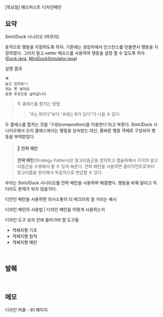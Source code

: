 [목요일] 헤드퍼스트 디자인패턴

## 요약

SimUDuck 시나리오 (마무리)

동적으로 행동을 지정하도록 하자. 기존에는 생성자에서 인스턴스를 만들면서 행동을 지정하였다. 그러지 말고 setter 메소드를 사용하여 행동을 설정 할 수 있도록 하자. ([Duck.java](../../headfirst-designpatterns/SimUDuck/src/Duck.java), [MiniDuckSimulator.java](../../headfirst-designpatterns/SimUDuck/src/MiniDuckSimulator.java))

실행 결과
```
꽥
날고 있어요!!
저는 못 날아요
로켓 추진으로 날아갑니다
```

> 두 클래스를 합치는 방법
>> "A는 B이다"보다 "A에는 B가 있다"가 나을 수 있다.

두 클래스를 합치는 것을 '구성(composition)을 이용한다'라고 부른다. SimUDuck 시나리오에서 오리 클래스에서는 행동을 상속받는 대신, 올바른 행동 객체로 구성되어 행동을 부여받았다.


> #### 📘 전략 패턴
> 
> **전략 패턴**(Strategy Pattern)은 알고리즘군을 정의하고 캡슐화해서 각각의 알고리즘군을 수행해서 쓸 수 있게 해준다. 전략 패턴을 사용하면 클라이언트로부터 알고리즘을 분리해서 독립적으로 변강할 수 있다.

우리는 SimUDuck 시나리오를 전략 패턴을 사용하여 해결했다. 행동을 바꿔 달라고 하더라도 문제가 되지 않을거다.

디잔인 패턴을 사용하면 의사소통이 더 매끄러워 질 거라는 예시

디자인 패턴의 사용법 | 디자인 패턴을 어떻게 사용하는지

디자인 도구 상자 안에 들어가야 할 도구들

* 객체지향 기초
* 객체지향 원칙
* 객체지향 패턴

</br>

## 발췌

</br>

## 메모

디자인 퍼즐 - 61 페이지